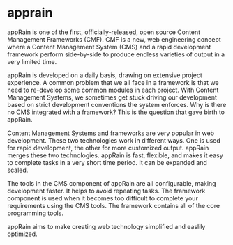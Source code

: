 apprain
=======

appRain is one of the first, officially-released, open source Content Management Frameworks (CMF). CMF is a new, web engineering concept where a Content Management System (CMS) and a rapid development framework perform side-by-side to produce endless varieties of output in a very limited time.

appRain is developed on a daily basis, drawing on extensive project experience. A common problem that we all face in a framework is that we need to re-develop some common modules in each project. With Content Management Systems, we sometimes get stuck driving our development based on strict development conventions the system enforces. Why is there no CMS integrated with a framework? This is the question that gave birth to appRain.

Content Management Systems and frameworks are very popular in web development. These two technologies work in different ways. One is used for rapid development, the other for more customized output. appRain merges these two technologies. appRain is fast, flexible, and makes it easy to complete tasks in a very short time period. It can be expanded and scaled.

The tools in the CMS component of appRain are all configurable, making development faster. It helps to avoid repeating tasks. The framework component is used when it becomes too difficult to complete your requirements using the CMS tools. The framework contains all of the core programming tools.

appRain aims to make creating web technology simplified and easlily optimized.
